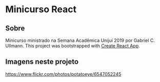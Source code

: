 # Minicurso React 

## Sobre
Minicurso ministrado na Semana Acadêmica Unijuí 2019 por Gabriel C. Ullmann. This project was bootstrapped with [Create React App](https://github.com/facebook/create-react-app).

## Imagens neste projeto
https://www.flickr.com/photos/potatoeye/6547052245



